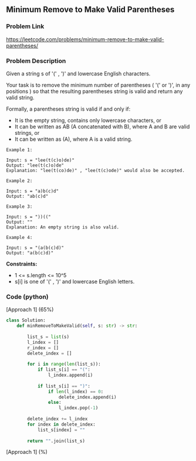 ## Minimum Remove to Make Valid Parentheses

### Problem Link

https://leetcode.com/problems/minimum-remove-to-make-valid-parentheses/

### Problem Description 

Given a string s of '(' , ')' and lowercase English characters. 

Your task is to remove the minimum number of parentheses ( '(' or ')', in any positions ) so that the resulting parentheses string is valid and return any valid string.

Formally, a parentheses string is valid if and only if:

* It is the empty string, contains only lowercase characters, or
* It can be written as AB (A concatenated with B), where A and B are valid strings, or
* It can be written as (A), where A is a valid string.

```
Example 1:

Input: s = "lee(t(c)o)de)"
Output: "lee(t(c)o)de"
Explanation: "lee(t(co)de)" , "lee(t(c)ode)" would also be accepted.

```

```
Example 2:

Input: s = "a)b(c)d"
Output: "ab(c)d"

```

```
Example 3:

Input: s = "))(("
Output: ""
Explanation: An empty string is also valid.

```

```
Example 4:

Input: s = "(a(b(c)d)"
Output: "a(b(c)d)"

```

**Constraints:**

* 1 <= s.length <= 10^5
* s[i] is one of  '(' , ')' and lowercase English letters.

### Code (python)

[Approach 1] (65%)

```python
class Solution:
    def minRemoveToMakeValid(self, s: str) -> str:
        
        list_s = list(s)
        l_index = []
        r_index = []
        delete_index = []
        
        for i in range(len(list_s)):
            if list_s[i] == "(":
                l_index.append(i)
                
            if list_s[i] == ")":
                if len(l_index) == 0:
                    delete_index.append(i)
                else:
                    l_index.pop(-1)
                    
        delete_index += l_index
        for index in delete_index:
            list_s[index] = ""
                
        return "".join(list_s)
```

[Approach 1] (%)

```python

```